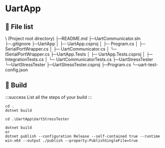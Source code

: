 # UartApp



## :feet: File list

\ (Project root directory)
├─README.md
├─UartCommunicator.sln
├─.gitignore
├─UartApp
│  ├─ UartApp.csproj
│  ├─ Program.cs
│  ├─ SerialPortWrapper.cs
│  ├─ UartCommunicator.cs
│  └─ ISerialPortWrapper.cs
├─UartApp.Tests
│  ├─ UartApp.Tests.csproj
│  ├─ IntegrationTests.cs
│  └─ UartCommunicatorTests.cs
├─UartStressTester
    └─UartStressTester
        ├─UartStressTester.csproj
        ├─Program.cs
        └─uart-test-config.json

## :feet: Build
:::success
List all the steps of your build
:::

```
cd .
dotnet build
```
```
cd .\UartApp\UartStressTester

dotnet build
or
dotnet publish --configuration Release --self-contained true --runtime win-x64 --output ./publish --property:PublishSingleFile=true
```

